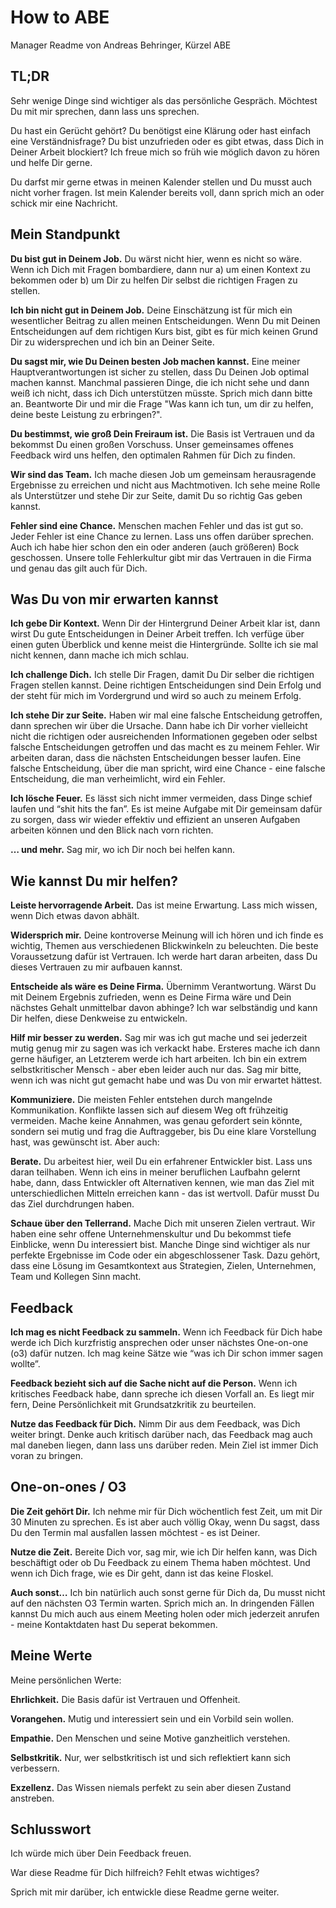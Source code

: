 # How to ABE
Manager Readme von Andreas Behringer, Kürzel ABE

## TL;DR
Sehr wenige Dinge sind wichtiger als das persönliche Gespräch. Möchtest Du mit mir sprechen, dann lass uns sprechen.

Du hast ein Gerücht gehört? Du benötigst eine Klärung oder hast einfach eine Verständnisfrage? Du bist unzufrieden oder es gibt etwas, dass Dich in Deiner Arbeit blockiert? Ich freue mich so früh wie möglich davon zu hören und helfe Dir gerne.

Du darfst mir gerne etwas in meinen Kalender stellen und Du musst auch nicht vorher fragen. Ist mein Kalender bereits voll, dann sprich mich an oder schick mir eine Nachricht.

## Mein Standpunkt
**Du bist gut in Deinem Job.** Du wärst nicht hier, wenn es nicht so wäre. Wenn ich Dich mit Fragen bombardiere, dann nur a) um einen Kontext zu bekommen oder b) um Dir zu helfen Dir selbst die richtigen Fragen zu stellen.

**Ich bin nicht gut in Deinem Job.** Deine Einschätzung ist für mich ein wesentlicher Beitrag zu allen meinen Entscheidungen. Wenn Du mit Deinen Entscheidungen auf dem richtigen Kurs bist, gibt es für mich keinen Grund Dir zu widersprechen und ich bin an Deiner Seite.

**Du sagst mir, wie Du Deinen besten Job machen kannst.** Eine meiner Hauptverantwortungen ist sicher zu stellen, dass Du Deinen Job optimal machen kannst. Manchmal passieren Dinge, die ich nicht sehe und dann weiß ich nicht, dass ich Dich unterstützen müsste. Sprich mich dann bitte an. Beantworte Dir und mir die Frage "Was kann ich tun, um dir zu helfen, deine beste Leistung zu erbringen?".

**Du bestimmst, wie groß Dein Freiraum ist.** Die Basis ist Vertrauen und da bekommst Du einen großen Vorschuss. Unser gemeinsames offenes Feedback wird uns helfen, den optimalen Rahmen für Dich zu finden.

**Wir sind das Team.** Ich mache diesen Job um gemeinsam herausragende Ergebnisse zu erreichen und nicht aus Machtmotiven. Ich sehe meine Rolle als Unterstützer und stehe Dir zur Seite, damit Du so richtig Gas geben kannst.

**Fehler sind eine Chance.** Menschen machen Fehler und das ist gut so. Jeder Fehler ist eine Chance zu lernen. Lass uns offen darüber sprechen. Auch ich habe hier schon den ein oder anderen (auch größeren) Bock geschossen. Unsere tolle Fehlerkultur gibt mir das Vertrauen in die Firma und genau das gilt auch für Dich.

## Was Du von mir erwarten kannst
**Ich gebe Dir Kontext.** Wenn Dir der Hintergrund Deiner Arbeit klar ist, dann wirst Du gute Entscheidungen in Deiner Arbeit treffen. Ich verfüge über einen guten Überblick und kenne meist die Hintergründe. Sollte ich sie mal nicht kennen, dann mache ich mich schlau.

**Ich challenge Dich.** Ich stelle Dir Fragen, damit Du Dir selber die richtigen Fragen stellen kannst. Deine richtigen Entscheidungen sind Dein Erfolg und der steht für mich im Vordergrund und wird so auch zu meinem Erfolg.

**Ich stehe Dir zur Seite.** Haben wir mal eine falsche Entscheidung getroffen, dann sprechen wir über die Ursache. Dann habe ich Dir vorher vielleicht nicht die richtigen oder ausreichenden Informationen gegeben oder selbst falsche Entscheidungen getroffen und das macht es zu meinem Fehler. Wir arbeiten daran, dass die nächsten Entscheidungen besser laufen. Eine falsche Entscheidung, über die man spricht, wird eine Chance - eine falsche Entscheidung, die man verheimlicht, wird ein Fehler.

**Ich lösche Feuer.** Es lässt sich nicht immer vermeiden, dass Dinge schief laufen und “shit hits the fan”. Es ist meine Aufgabe mit Dir gemeinsam dafür zu sorgen, dass wir wieder effektiv und effizient an unseren Aufgaben arbeiten können und den Blick nach vorn richten.

**… und mehr.** Sag mir, wo ich Dir noch bei helfen kann.

## Wie kannst Du mir helfen?
**Leiste hervorragende Arbeit.** Das ist meine Erwartung. Lass mich wissen, wenn Dich etwas davon abhält.

**Widersprich mir.** Deine kontroverse Meinung will ich hören und ich finde es wichtig, Themen aus verschiedenen Blickwinkeln zu beleuchten. Die beste Voraussetzung dafür ist Vertrauen. Ich werde hart daran arbeiten, dass Du dieses Vertrauen zu mir aufbauen kannst.

**Entscheide als wäre es Deine Firma.** Übernimm Verantwortung. Wärst Du mit Deinem Ergebnis zufrieden, wenn es Deine Firma wäre und Dein nächstes Gehalt unmittelbar davon abhinge? Ich war selbständig und kann Dir helfen, diese Denkweise zu entwickeln.

**Hilf mir besser zu werden.** Sag mir was ich gut mache und sei jederzeit mutig genug mir zu sagen was ich verkackt habe. Ersteres mache ich dann gerne häufiger, an Letzterem werde ich hart arbeiten. Ich bin ein extrem selbstkritischer Mensch - aber eben leider auch nur das. Sag mir bitte, wenn ich was nicht gut gemacht habe und was Du von mir erwartet hättest.

**Kommuniziere.** Die meisten Fehler entstehen durch mangelnde Kommunikation. Konflikte lassen sich auf diesem Weg oft frühzeitig vermeiden. Mache keine Annahmen, was genau gefordert sein könnte, sondern sei mutig und frag die Auftraggeber, bis Du eine klare Vorstellung hast, was gewünscht ist. Aber auch:

**Berate.** Du arbeitest hier, weil Du ein erfahrener Entwickler bist. Lass uns daran teilhaben. Wenn ich eins in meiner beruflichen Laufbahn gelernt habe, dann, dass Entwickler oft Alternativen kennen, wie man das Ziel mit unterschiedlichen Mitteln erreichen kann - das ist wertvoll. Dafür musst Du das Ziel durchdrungen haben.

**Schaue über den Tellerrand.** Mache Dich mit unseren Zielen vertraut. Wir haben eine sehr offene Unternehmenskultur und Du bekommst tiefe Einblicke, wenn Du interessiert bist. Manche Dinge sind wichtiger als nur perfekte Ergebnisse im Code oder ein abgeschlossener Task. Dazu gehört, dass eine Lösung im Gesamtkontext aus Strategien, Zielen, Unternehmen, Team und Kollegen Sinn macht.

## Feedback
**Ich mag es nicht Feedback zu sammeln.** Wenn ich Feedback für Dich habe werde ich Dich kurzfristig ansprechen oder unser nächstes One-on-one (o3) dafür nutzen. Ich mag keine Sätze wie “was ich Dir schon immer sagen wollte”.

**Feedback bezieht sich auf die Sache nicht auf die Person.** Wenn ich kritisches Feedback habe, dann spreche ich diesen Vorfall an. Es liegt mir fern, Deine Persönlichkeit mit Grundsatzkritik zu beurteilen.

**Nutze das Feedback für Dich.** Nimm Dir aus dem Feedback, was Dich weiter bringt. Denke auch kritisch darüber nach, das Feedback mag auch mal daneben liegen, dann lass uns darüber reden. Mein Ziel ist immer Dich voran zu bringen.

## One-on-ones / O3
**Die Zeit gehört Dir.** Ich nehme mir für Dich wöchentlich fest Zeit, um mit Dir 30 Minuten zu sprechen. Es ist aber auch völlig Okay, wenn Du sagst, dass Du den Termin mal ausfallen lassen möchtest - es ist Deiner.

**Nutze die Zeit.** Bereite Dich vor, sag mir, wie ich Dir helfen kann, was Dich beschäftigt oder ob Du Feedback zu einem Thema haben möchtest. Und wenn ich Dich frage, wie es Dir geht, dann ist das keine Floskel.

**Auch sonst…** Ich bin natürlich auch sonst gerne für Dich da, Du musst nicht auf den nächsten O3 Termin warten. Sprich mich an. In dringenden Fällen kannst Du mich auch aus einem Meeting holen oder mich jederzeit anrufen - meine Kontaktdaten hast Du seperat bekommen.

## Meine Werte
Meine persönlichen Werte:

**Ehrlichkeit.** Die Basis dafür ist Vertrauen und Offenheit.

**Vorangehen.** Mutig und interessiert sein und ein Vorbild sein wollen.

**Empathie.** Den Menschen und seine Motive ganzheitlich verstehen.

**Selbstkritik.** Nur, wer selbstkritisch ist und sich reflektiert kann sich verbessern.

**Exzellenz.** Das Wissen niemals perfekt zu sein aber diesen Zustand anstreben.

## Schlusswort
Ich würde mich über Dein Feedback freuen.

War diese Readme für Dich hilfreich?
Fehlt etwas wichtiges?

Sprich mit mir darüber, ich entwickle diese Readme gerne weiter.